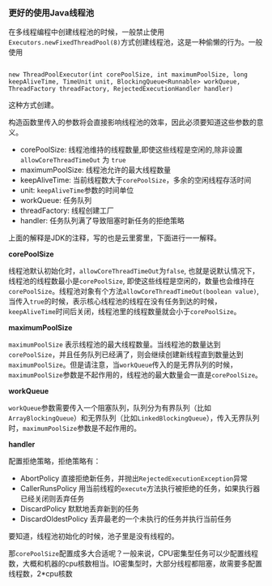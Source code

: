 ### 更好的使用Java线程池

在多线程编程中创建线程池的时候，一般禁止使用`Executors.newFixedThreadPool(8)`方式创建线程池，这是一种偷懒的行为。一般使用

```

new ThreadPoolExecutor(int corePoolSize, int maximumPoolSize, long keepAliveTime, TimeUnit unit, BlockingQueue<Runnable> workQueue, ThreadFactory threadFactory, RejectedExecutionHandler handler)

```

这种方式创建。

构造函数里传入的参数将会直接影响线程池的效率，因此必须要知道这些参数的意义。

- corePoolSize: 线程池维持的线程数量,即使这些线程是空闲的,除非设置 `allowCoreThreadTimeOut` 为 `true`
- maximumPoolSize: 线程池允许的最大线程数量
- keepAliveTime: 当前线程数大于`corePoolSize`，多余的空闲线程存活时间
- unit: `keepAliveTime`参数的时间单位
- workQueue: 任务队列
- threadFactory: 线程创建工厂
- handler: 任务队列满了导致阻塞时新任务的拒绝策略

上面的解释是JDK的注释，写的也是云里雾里，下面进行一一解释。

**corePoolSize**

线程池默认初始化时，`allowCoreThreadTimeOut`为`false`, 也就是说默认情况下，线程池的线程数最小是`corePoolSize`, 即使这些线程是空闲的，数量也会维持在`corePoolSize`。线程池对象有个方法`allowCoreThreadTimeOut(boolean value)`, 当传入`true`的时候，表示核心线程池的线程在没有任务到达的时候，`keepAliveTime`时间后关闭，线程池里的线程数量就会小于`corePoolSize`。

**maximumPoolSize**

`maximumPoolSize` 表示线程池的最大线程数量。当线程池的数量达到`corePoolSize`，并且任务队列已经满了，则会继续创建新线程直到数量达到`maximumPoolSize`。但是请注意，当`workQueue`传入的是无界队列的时候，`maximumPoolSize`参数是不起作用的，线程池的最大数量会一直是`corePoolSize`。

**workQueue**

`workQueue`参数需要传入一个阻塞队列，队列分为有界队列（比如`ArrayBlockingQueue`）和无界队列（比如`LinkedBlockingQueue`），传入无界队列时，`maximumPoolSize`参数是不起作用的。

**handler**

配置拒绝策略，拒绝策略有：

- AbortPolicy    直接拒绝新任务，并抛出`RejectedExecutionException`异常
- CallerRunsPolicy    用当前线程的`execute`方法执行被拒绝的任务，如果执行器已经关闭则丢弃任务
- DiscardPolicy    默默地丢弃新到的任务
- DiscardOldestPolicy    丢弃最老的一个未执行的任务并执行当前任务

要知道，线程池初始化的时候，池子里是没有线程的。

那`corePoolSize`配置成多大合适呢？一般来说，CPU密集型任务可以少配置线程数，大概和机器的cpu核数相当。IO密集型时，大部分线程都阻塞，故需要多配置线程数，2*cpu核数
